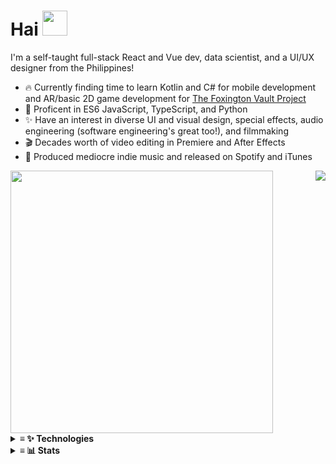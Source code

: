 <h1>
  Hai
    <a href="https://www.youtube.com/watch?v=x95oZNxW5R">
    <img width="40" src="https://user-images.githubusercontent.com/94678583/206547772-f8ce8655-e455-4e74-9a73-c0e8d90f2055.png" />
  </a>
</h1>

I'm a self-taught full-stack React and Vue dev, data scientist, and a UI/UX designer from the Philippines!

- 🔥 Currently finding time to learn Kotlin and C# for mobile development and AR/basic 2D game development for [The Foxington Vault Project][tfv]
- 💪 Proficent in ES6 JavaScript, TypeScript, and Python
- ✨ Have an interest in diverse UI and visual design, special effects, audio engineering (software engineering's great too!), and filmmaking
- 🎬 Decades worth of video editing in Premiere and After Effects
- 🎵 Produced mediocre indie music and released on Spotify and iTunes

<img align="right" src="https://spotify-recently-played-readme.vercel.app/api?user=jgvyje30t89zw4r2xy66j4u63&count=4">

<a href="https://github.com/anuraghazra/github-readme-stats">
  <img width="420" src="https://github-readme-stats.vercel.app/api/top-langs/?username=kuroji-fusky&layout=compact&theme=dark&langs_count=10&hide_border=true&include_all_commits=true&card_width=320&hide=markdown">
</a>

<details>
<summary>
  <strong>≡ ✨ Technologies</strong>
</summary>

### Languages
![](https://skillicons.dev/icons?i=js)
![](https://skillicons.dev/icons?i=ts)
![](https://skillicons.dev/icons?i=py)
![](https://skillicons.dev/icons?i=go)
![](https://skillicons.dev/icons?i=kotlin)
![](https://skillicons.dev/icons?i=cs)

### Front-end
![](https://skillicons.dev/icons?i=sass)
![](https://skillicons.dev/icons?i=tailwindcss)
![](https://skillicons.dev/icons?i=react)
![](https://skillicons.dev/icons?i=vue)
![](https://skillicons.dev/icons?i=svelte)
![](https://skillicons.dev/icons?i=nextjs)
![](https://skillicons.dev/icons?i=nuxtjs)
  
### Back-end and Infrastructure
![](https://skillicons.dev/icons?i=nodejs)
![](https://skillicons.dev/icons?i=nginx)
![](https://skillicons.dev/icons?i=supabase)
![](https://skillicons.dev/icons?i=redis)
![](https://skillicons.dev/icons?i=postgresql)
![](https://skillicons.dev/icons?i=flask)
![](https://skillicons.dev/icons?i=fastapi)
![](https://skillicons.dev/icons?i=gql)
![](https://skillicons.dev/icons?i=vercel)
![](https://skillicons.dev/icons?i=cloudflare)
  
### Design
![](https://skillicons.dev/icons?i=figma)
![](https://skillicons.dev/icons?i=ps)
![](https://skillicons.dev/icons?i=ai)
![](https://skillicons.dev/icons?i=ae)

### Tooling
![](https://skillicons.dev/icons?i=bash)
![](https://skillicons.dev/icons?i=linux)
![](https://skillicons.dev/icons?i=docker)
![](https://skillicons.dev/icons?i=git)
![](https://skillicons.dev/icons?i=github)
![](https://skillicons.dev/icons?i=vscode)
![](https://skillicons.dev/icons?i=neovim)

</details>
<details>
<summary>
  <strong>≡ 📊 Stats</strong>
</summary>
<br />
<a href="https://github.com/avgupta456/github-trends">
  <img width="350" src="https://api.githubtrends.io/user/svg/kuroji-fusky/repos?time_range=one_year&include_private=True&theme=dark" />
</a>
</details>


[tfv]: https://github.com/foxington-vault
